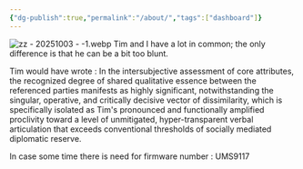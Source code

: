 ```yaml
---
{"dg-publish":true,"permalink":"/about/","tags":["dashboard"]}
---
```


![zz  - 20251003 - -1.webp](/img/user/attachments/zz%20%20-%2020251003%20-%20-1.webp)
Tim and I have a lot in common; the only difference is that he can be a bit too blunt. 

Tim would have wrote : In the intersubjective assessment of core attributes, the recognized degree of shared qualitative essence between the referenced parties manifests as highly significant, notwithstanding the singular, operative, and critically decisive vector of dissimilarity, which is specifically isolated as Tim's pronounced and functionally amplified proclivity toward a level of unmitigated, hyper-transparent verbal articulation that exceeds conventional thresholds of socially mediated diplomatic reserve.

In case some time there is need for firmware number : UMS9117